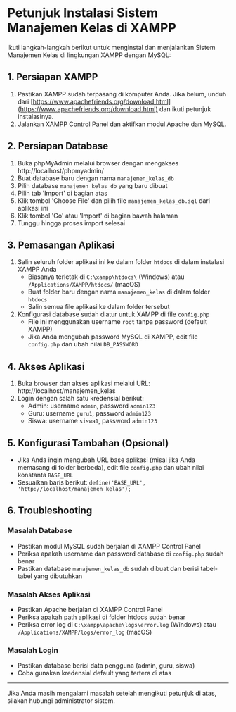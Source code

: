 # Petunjuk Instalasi Sistem Manajemen Kelas di XAMPP

Ikuti langkah-langkah berikut untuk menginstal dan menjalankan Sistem Manajemen Kelas di lingkungan XAMPP dengan MySQL:

## 1. Persiapan XAMPP

1. Pastikan XAMPP sudah terpasang di komputer Anda. Jika belum, unduh dari [https://www.apachefriends.org/download.html](https://www.apachefriends.org/download.html) dan ikuti petunjuk instalasinya.
2. Jalankan XAMPP Control Panel dan aktifkan modul Apache dan MySQL.

## 2. Persiapan Database

1. Buka phpMyAdmin melalui browser dengan mengakses http://localhost/phpmyadmin/
2. Buat database baru dengan nama `manajemen_kelas_db`
3. Pilih database `manajemen_kelas_db` yang baru dibuat
4. Pilih tab 'Import' di bagian atas
5. Klik tombol 'Choose File' dan pilih file `manajemen_kelas_db.sql` dari aplikasi ini
6. Klik tombol 'Go' atau 'Import' di bagian bawah halaman
7. Tunggu hingga proses import selesai

## 3. Pemasangan Aplikasi

1. Salin seluruh folder aplikasi ini ke dalam folder `htdocs` di dalam instalasi XAMPP Anda
   - Biasanya terletak di `C:\xampp\htdocs\` (Windows) atau `/Applications/XAMPP/htdocs/` (macOS)
   - Buat folder baru dengan nama `manajemen_kelas` di dalam folder `htdocs`
   - Salin semua file aplikasi ke dalam folder tersebut
2. Konfigurasi database sudah diatur untuk XAMPP di file `config.php`
   - File ini menggunakan username `root` tanpa password (default XAMPP)
   - Jika Anda mengubah password MySQL di XAMPP, edit file `config.php` dan ubah nilai `DB_PASSWORD`

## 4. Akses Aplikasi

1. Buka browser dan akses aplikasi melalui URL: http://localhost/manajemen_kelas
2. Login dengan salah satu kredensial berikut:
   - Admin: username `admin`, password `admin123`
   - Guru: username `guru1`, password `admin123`
   - Siswa: username `siswa1`, password `admin123`

## 5. Konfigurasi Tambahan (Opsional)

- Jika Anda ingin mengubah URL base aplikasi (misal jika Anda memasang di folder berbeda), edit file `config.php` dan ubah nilai konstanta `BASE_URL`
- Sesuaikan baris berikut: `define('BASE_URL', 'http://localhost/manajemen_kelas');`

## 6. Troubleshooting

### Masalah Database
- Pastikan modul MySQL sudah berjalan di XAMPP Control Panel
- Periksa apakah username dan password database di `config.php` sudah benar
- Pastikan database `manajemen_kelas_db` sudah dibuat dan berisi tabel-tabel yang dibutuhkan

### Masalah Akses Aplikasi
- Pastikan Apache berjalan di XAMPP Control Panel
- Periksa apakah path aplikasi di folder htdocs sudah benar
- Periksa error log di `C:\xampp\apache\logs\error.log` (Windows) atau `/Applications/XAMPP/logs/error_log` (macOS)

### Masalah Login
- Pastikan database berisi data pengguna (admin, guru, siswa)
- Coba gunakan kredensial default yang tertera di atas

---

Jika Anda masih mengalami masalah setelah mengikuti petunjuk di atas, silakan hubungi administrator sistem.
